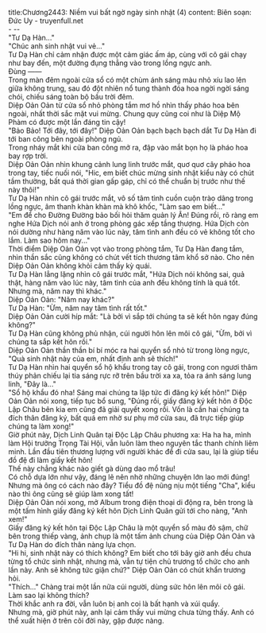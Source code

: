 title:Chương2443: Niềm vui bất ngờ ngày sinh nhật (4)
content:
Biên soạn: Đức Uy - truyenfull.net<br>- --<br>"Tư Dạ Hàn..."<br>"Chúc anh sinh nhật vui vẻ..."<br>Tư Dạ Hàn chỉ cảm nhận được một cảm giác ấm áp, cùng với cô gái chạy như bay đến, một đường đụng thẳng vào trong lồng ngực anh.<br>Đùng ——<br>Trong màn đêm ngoài cửa sổ có một chùm ánh sáng màu nhỏ xíu lao lên giữa không trung, sau đó đột nhiên nổ tung thành đóa hoa ngời ngời sáng chói, chiếu sáng toàn bộ bầu trời đêm.<br>Diệp Oản Oản từ cửa sổ nhỏ phòng tắm mơ hồ nhìn thấy pháo hoa bên ngoài, nhất thời sắc mặt vui mừng. Chung quy cũng coi như là Diệp Mộ Phàm có được một lần đáng tin cậy!<br>"Bảo Bảo! Tới đây, tới đây!" Diệp Oản Oản bạch bạch bạch dắt Tư Dạ Hàn đi tới ban công bên ngoài phòng ngủ.<br>Trong nháy mắt khi cửa ban công mở ra, đập vào mắt bọn họ là pháo hoa bay rợp trời.<br>Diệp Oản Oản nhìn khung cảnh lung linh trước mắt, quơ quơ cây pháo hoa trong tay, tiếc nuối nói, "Hic, em biết chúc mừng sinh nhật kiểu này có chút tầm thường, bất quá thời gian gấp gáp, chỉ có thể chuẩn bị trước như thế này thôi!"<br>Tư Dạ Hàn nhìn cô gái trước mắt, vô số tâm tình cuồn cuộn trào dâng trong lồng ngực, âm thanh khàn khàn mà khô khốc, "Làm sao em biết..."<br>"Em để cho Đường Đường bảo bối hỏi thăm quản lý Ân! Đúng rồi, rõ ràng em nghe Hứa Dịch nói anh ở trong phòng gác xếp tầng thượng. Hứa Dịch còn nói dường như hàng năm vào lúc này, tâm tình anh đều có vẻ không tốt cho lắm. Làm sao hôm nay..."<br>Thời điểm Diệp Oản Oản vọt vào trong phòng tắm, Tư Dạ Hàn đang tắm, nhìn thần sắc cũng không có chút vết tích thương tâm khổ sở nào. Cho nên Diệp Oản Oản không khỏi cảm thấy kỳ quái.<br>Tư Dạ Hàn lẳng lặng nhìn cô gái trước mắt, "Hứa Dịch nói không sai, quả thật, hàng năm vào lúc này, tâm tình của anh đều không tính là quá tốt. Nhưng mà, năm nay thì khác."<br>Diệp Oản Oản: "Năm nay khác?"<br>Tư Dạ Hàn: "Ừm, năm nay tâm tình rất tốt."<br>Diệp Oản Oản cười híp mắt: "Là bởi vì sắp tới chúng ta sẽ kết hôn ngay đúng không?"<br>Tư Dạ Hàn cũng không phủ nhận, cúi người hôn lên môi cô gái, "Ừm, bởi vì chúng ta sắp kết hôn rồi."<br>Diệp Oản Oản thần thần bí bí móc ra hai quyển sổ nhỏ từ trong lòng ngực, "Quà sinh nhật này của em, nhất định anh sẽ thích!"<br>Tư Dạ Hàn nhìn hai quyển sổ hộ khẩu trong tay cô gái, trong con ngươi thâm thúy phản chiếu lại tia sáng rực rỡ trên bầu trời xa xa, tỏa ra ánh sáng lung linh, "Đây là..."<br>"Sổ hộ khẩu đó nha! Sáng mai chúng ta lập tức đi đăng ký kết hôn!" Diệp Oản Oản nói xong, tiếp tục bổ sung, "Đúng rồi, giấy đăng ký kết hôn ở Độc Lập Châu bên kia em cũng đã giải quyết xong rồi. Vốn là cần hai chúng ta đích thân đăng ký, bất quá em nhờ sư phụ mở cửa sau, đã trực tiếp giúp chúng ta làm xong!"<br>Giờ phút này, Dịch Linh Quân tại Độc Lập Châu phương xa: Ha ha ha, mình làm Hội trưởng Trọng Tài Hội, vẫn luôn làm theo nguyên tắc thanh chính liêm minh. Lần đầu tiên thương lượng với người khác để đi cửa sau, lại là giúp tiểu đồ đệ đi làm giấy kết hôn!<br>Thế này chẳng khác nào giết gà dùng dao mổ trâu!<br>Có chỗ dựa lớn như vậy, đáng lẽ nên nhờ những chuyện lớn lao mới đúng!<br>Nhưng mà ông có cách nào đây? Tiểu đồ đệ nũng nịu một tiếng "Cha", kiểu nào thì ông cũng sẽ giúp làm xong tất!<br>Diệp Oản Oản nói xong, mở Album trong điện thoại di động ra, bên trong là một tấm hình giấy đăng ký kết hôn Dịch Linh Quân gửi tới cho nàng, "Anh xem!"<br>Giấy đăng ký kết hôn tại Độc Lập Châu là một quyển sổ màu đỏ sậm, chữ bên trong thiếp vàng, ảnh chụp là một tấm ảnh chung của Diệp Oản Oản và Tư Dạ Hàn do đích thân nàng lựa chọn.<br>"Hi hi, sinh nhật này có thích không? Em biết cho tới bây giờ anh đều chưa từng tổ chức sinh nhật, nhưng mà, vẫn tự tiện chủ trương tổ chức cho anh lần này. Anh sẽ không tức giận chứ?" Diệp Oản Oản có chút khẩn trương hỏi.<br>"Thích..." Chàng trai một lần nữa cúi người, dùng sức hôn lên môi cô gái.<br>Làm sao lại không thích?<br>Thời khắc anh ra đời, vẫn luôn bị anh coi là bất hạnh và xúi quẩy.<br>Nhưng mà, giờ phút này, anh lại cảm thấy vui mừng chưa từng thấy. Anh có thể xuất hiện ở trên cõi đời này, gặp được nàng.